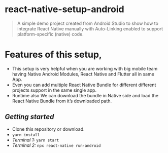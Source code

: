 # react-native-setup-android
> A simple demo project created from Android Studio to show how to integrate React Native manually with Auto-Linking enabled to support platform-specific (native) code.

# Features of this setup,
- This setup is very helpful when you are working with big mobile team having Native Android Modules, React Native and Flutter all in same App.
- Even you can add multiple React Native Bundle for different different projects support in the same single app.
- Runtime also We can download the bundle in Native side and load the React Native Bundle from it’s downloaded path.


## *Getting started*
  - Clone this repository or download.
  - `yarn install`
  - *Terminal 1:* `yarn start`
  - *Terminal 2:* `npx react-native run-android`
